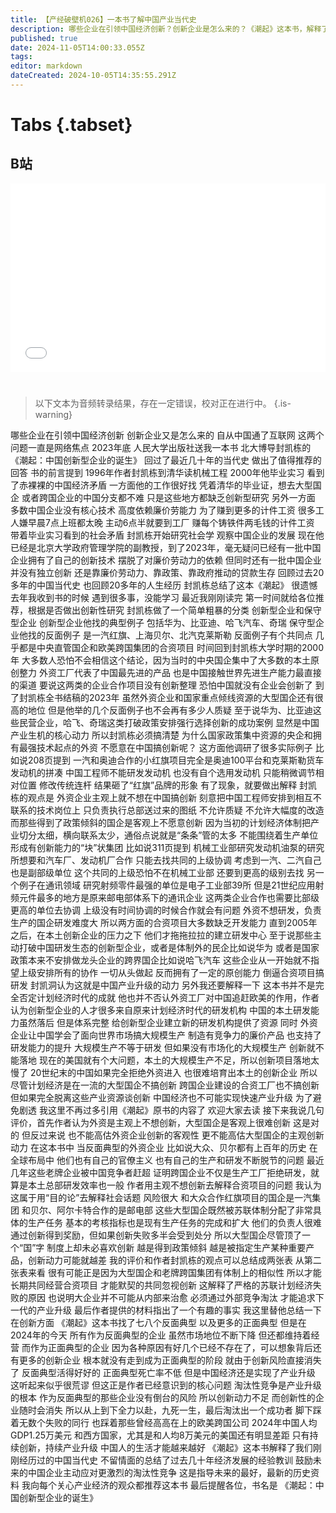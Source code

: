 ```yaml
---
title: 【产经破壁机026】一本书了解中国产业当代史
description: 哪些企业在引领中国经济创新？创新企业是怎么来的？《潮起》这本书，解释了我们刚刚经历过的中国当代史，总结了过去几十年经济发展的经验教训，鼓励未来的中国企业主动应对更激烈的淘汰性竞争。这是指导未来的最好、最新的历史资料。推荐给每个关心产业经济的观众。
published: true
date: 2024-11-05T14:00:33.055Z
tags: 
editor: markdown
dateCreated: 2024-10-05T14:35:55.291Z
---
```


# Tabs {.tabset}

## B站

<div style="position: relative; padding: 30% 45%;">
<iframe style="position: absolute; width: 100%; height: 100%; left: 0; top: 0;" src="//player.bilibili.com/player.html?&bvid=BV1Ds19YsEFe&page=1&as_wide=1&high_quality=1&danmaku=1&autoplay=0" scrolling="no" border="0" frameborder="no" framespacing="0" allowfullscreen="true"></iframe>
</div>


#

> 以下文本为音频转录结果，存在一定错误，校对正在进行中。
{.is-warning}

哪些企业在引领中国经济创新
创新企业又是怎么来的
自从中国通了互联网
这两个问题一直是网络焦点
2023年底
人民大学出版社送我一本书
北大博导封凯栋的《潮起：中国创新型企业的诞生》
回过了最近几十年的当代史
做出了值得推荐的回答
书的前言提到
1996年作者封凯栋到清华读机械工程
2000年他毕业实习
看到了赤裸裸的中国经济矛盾
一方面他的工作很好找
凭着清华的毕业证，想去大型国企
或者跨国企业的中国分支都不难
只是这些地方都缺乏创新型研究
另外一方面
多数中国企业没有核心技术
高度依赖廉价劳能力
为了赚到更多的计件工资
很多工人嫌早晨7点上班都太晚
主动6点半就要到工厂
赚每个铸铁件两毛钱的计件工资
带着毕业实习看到的社会矛盾
封凯栋开始研究社会学
观察中国企业的发展
现在他已经是北京大学政府管理学院的副教授，到了2023年，毫无疑问已经有一批中国企业拥有了自己的创新技术
摆脱了对廉价劳动力的依赖
但同时还有一批中国企业并没有独立创新
还是靠廉价劳动力、靠政策、靠政府推动的贷款生存
回顾过去20多年的中国当代史
也回顾20多年的人生经历
封凯栋总结了这本《潮起》
很遗憾
去年我收到书的时候
遇到很多事，没能学习
最近我刚刚读完
第一时间就给各位推荐，根据是否做出创新性研究
封凯栋做了一个简单粗暴的分类
创新型企业和保守型企业
创新型企业他找的典型例子
包括华为、比亚迪、哈飞汽车、奇瑞
保守型企业他找的反面例子
是一汽红旗、上海贝尔、北汽克莱斯勒
反面例子有个共同点
几乎都是中央直管国企和欧美跨国集团的合资项目
时间回到封凯栋大学时期的2000年
大多数人恐怕不会相信这个结论，因为当时的中央国企集中了大多数的本土原创整力
外资工厂代表了中国最先进的产品
也是中国接触世界先进生产能力最直接的渠道
要说这两类的企业合作项目没有创新整理
恐怕中国就没有企业会创新了
到了封凯栋全书结稿的2023年
虽然外资企业和国家重点倾线资源的大型国企还有很高的地位
但是他举的几个反面例子也不会再有多少人质疑
至于说华为、比亚迪这些民营企业，哈飞、奇瑞这类打破政策安排强行选择创新的成功案例
显然是中国产业生机的核心动力
所以封凯栋必须搞清楚
为什么国家政策集中资源的央企和拥有最强技术起点的外资
不愿意在中国搞创新呢？
这方面他调研了很多实际例子
比如说208页提到
一汽和奥迪合作的小红旗项目完全是奥迪100平台和克莱斯勒货车发动机的拼凑
中国工程师不能研发发动机
也没有自个选用发动机
只能稍微调节相对位置
修改传统连杆
结果砸了“红旗”品牌的形象
有了现象，就要做出解释
封凯栋的观点是
外资企业主观上就不想在中国搞创新
刻意把中国工程师安排到相互不联系的技术岗位上
只负责执行总部送过来的图纸
不允许质疑
不允许大幅度的改造
而那些得到了政策倾斜的国企是客观上不愿意创新
因为当初的计划经济体制把产业切分太细，横向联系太少，通俗点说就是“条条”管的太多
不能围绕着生产单位形成有创新能力的“块”状集团
比如说311页提到
机械工业部研究发动机油泵的研究所想要和汽车厂、发动机厂合作
只能去找共同的上级协调
考虑到一汽、二汽自己也是副部级单位
这个共同的上级恐怕不在机械工业部
还要到更高的级别去找
另一个例子在通讯领域
研究射频零件最强的单位是电子工业部39所
但是21世纪应用射频元件最多的地方是原来邮电部体系下的通讯企业
这两类企业合作也需要比部级更高的单位去协调
上级没有时间协调的时候合作就会有问题
外资不想研发，负责生产的国企研发难度大
所以两方面的合资项目大多数缺乏开发能力
直到2005年之后，在本土创新企业的压力之下
他们才拖拖拉拉的建立研发中心
至于说那些主动打破中国研发生态的创新型企业，或者是体制外的民企比如说华为
或者是国家政策本来不安排做龙头企业的跨界国企比如说哈飞汽车
这些企业从一开始就不指望上级安排所有的协作
一切从头做起
反而拥有了一定的原创能力
倒逼合资项目搞研发
封凯洞认为这就是中国产业升级的动力
另外我还要解释一下
这本书并不是完全否定计划经济时代的成就
他也并不否认外资工厂对中国追赶欧美的作用，作者认为创新型企业的人才很多来自原来计划经济时代的研发机构
中国的本土研发能力虽然落后
但是体系完整
给创新型企业建立新的研发机构提供了资源
同时
外资企业让中国学会了面向世界市场搞大规模生产
制造有竞争力的廉价产品
也支持了研发能力的提升
大规模生产不等于研发
但如果没有市场化的大规模生产
创新就不能落地
现在的美国就有个大问题，本土的大规模生产不足，所以创新项目落地太慢了
20世纪末的中国如果完全拒绝外资进入
也很难培育出本土的创新企业
所以尽管计划经济是在一流的大型国企不搞创新
跨国企业建设的合资工厂也不搞创新
但如果完全脱离这些产业资源谈创新
中国经济也不可能实现快速产业升级
为了避免剧透
我这里不再过多引用《潮起》原书的内容了
欢迎大家去读
接下来我说几句评价，首先作者认为外资是主观上不想创新，大型国企是客观上很难创新
这是对的
但反过来说
也不能高估外资企业创新的客观性
更不能高估大型国企的主观创新动力
在这本书中
当反面典型的外资企业
比如说大众、贝尔都有上百年的历史
在全球布局中
他们也有自己的官僚主义
也有自己的生产和研发不断脱节的问题
最近几年这些老牌企业被中国竞争者赶超
证明跨国企业不仅是生产工厂拒绝研发，就算是本土总部研发效率也一般
作者用主观不想创新去解释合资项目的问题
我认为这属于用“目的论”去解释社会话题
风险很大
和大众合作红旗项目的国企是一汽集团
和贝尔、阿尔卡特合作的是邮电部
这些大型国企既然被苏联体制分配了非常具体的生产任务
基本的考核指标也是现有生产任务的完成和扩大
他们的负责人很难通过创新得到奖励，但如果创新失败多半会受到处分
所以大型国企尽管顶了一个“国”字
制度上却未必喜欢创新
越是得到政策倾斜
越是被指定生产某种重要产品，创新动力可能就越差
我的评价和作者封凯栋的观点可以总结成两张表
从第二张表来看
很有可能正是因为大型国企和老牌跨国集团有体制上的相似性
所以才能长期共同经营合资项目
才能默契的共同忽视创新
这解释了严格的苏联计划经济失败的原因
也说明大企业并不可能从内部来治愈
必须通过外部竞争淘汰
才能追求下一代的产业升级
最后作者提供的材料指出了一个有趣的事实
我这里替他总结一下
在创新方面
《潮起》这本书找了七八个反面典型
以及更多的正面典型
但是在2024年的今天
所有作为反面典型的企业
虽然市场地位不断下降
但还都维持着经营
而作为正面典型的企业
因为各种原因有好几个已经不存在了，可以想象背后还有更多的创新企业
根本就没有走到成为正面典型的阶段
就由于创新风险直接消失了
反面典型活得好好的
正面典型死亡率不低
但是中国经济还是实现了产业升级
这听起来似乎很荒谬
但这正是作者已经意识到的核心问题
淘汰性竞争是产业升级的根本
作为反面典型的那些企业没有倒台的风险
所以创新动力不足
而创新性的企业随时会消失
所以从上到下全力以赴，九死一生，最后淘汰出一个成功者
脚下踩着无数个失败的同行
也踩着那些曾经高高在上的欧美跨国公司
2024年中国人均GDP1.25万美元
和西方国家，尤其是和人均8万美元的美国还有明显差距
只有持续创新，持续产业升级
中国人的生活才能越来越好
《潮起》这本书解释了我们刚刚经历过的中国当代史
不留情面的总结了过去几十年经济发展的经验教训
鼓励未来的中国企业主动应对更激烈的淘汰性竞争
这是指导未来的最好，最新的历史资料
我向每个关心产业经济的观众都推荐这本书
最后提醒各位，书名是
《潮起：中国创新型企业的诞生》
